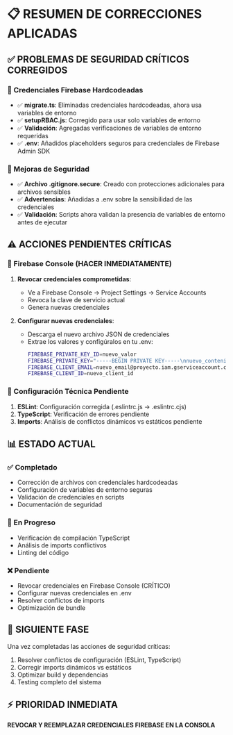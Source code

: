 # 📋 RESUMEN DE CORRECCIONES APLICADAS

## ✅ **PROBLEMAS DE SEGURIDAD CRÍTICOS CORREGIDOS**

### 🚨 Credenciales Firebase Hardcodeadas

- ✅ **migrate.ts**: Eliminadas credenciales hardcodeadas, ahora usa variables de entorno
- ✅ **setupRBAC.js**: Corregido para usar solo variables de entorno
- ✅ **Validación**: Agregadas verificaciones de variables de entorno requeridas
- ✅ **.env**: Añadidos placeholders seguros para credenciales de Firebase Admin SDK

### 🔐 Mejoras de Seguridad

- ✅ **Archivo .gitignore.secure**: Creado con protecciones adicionales para archivos sensibles
- ✅ **Advertencias**: Añadidas a .env sobre la sensibilidad de las credenciales
- ✅ **Validación**: Scripts ahora validan la presencia de variables de entorno antes de ejecutar

## ⚠️ **ACCIONES PENDIENTES CRÍTICAS**

### 🔴 Firebase Console (HACER INMEDIATAMENTE)

1. **Revocar credenciales comprometidas**:
   - Ve a Firebase Console → Project Settings → Service Accounts
   - Revoca la clave de servicio actual
   - Genera nuevas credenciales

2. **Configurar nuevas credenciales**:
   - Descarga el nuevo archivo JSON de credenciales
   - Extrae los valores y configúralos en tu .env:
     ```bash
     FIREBASE_PRIVATE_KEY_ID=nuevo_valor
     FIREBASE_PRIVATE_KEY="-----BEGIN PRIVATE KEY-----\nnuevo_contenido\n-----END PRIVATE KEY-----\n"
     FIREBASE_CLIENT_EMAIL=nuevo_email@proyecto.iam.gserviceaccount.com
     FIREBASE_CLIENT_ID=nuevo_client_id
     ```

### 🔧 Configuración Técnica Pendiente

1. **ESLint**: Configuración corregida (.eslintrc.js → .eslintrc.cjs)
2. **TypeScript**: Verificación de errores pendiente
3. **Imports**: Análisis de conflictos dinámicos vs estáticos pendiente

## 📊 **ESTADO ACTUAL**

### ✅ Completado

- Corrección de archivos con credenciales hardcodeadas
- Configuración de variables de entorno seguras
- Validación de credenciales en scripts
- Documentación de seguridad

### 🔄 En Progreso

- Verificación de compilación TypeScript
- Análisis de imports conflictivos
- Linting del código

### ❌ Pendiente

- Revocar credenciales en Firebase Console (CRÍTICO)
- Configurar nuevas credenciales en .env
- Resolver conflictos de imports
- Optimización de bundle

## 🎯 **SIGUIENTE FASE**

Una vez completadas las acciones de seguridad críticas:

1. Resolver conflictos de configuración (ESLint, TypeScript)
2. Corregir imports dinámicos vs estáticos
3. Optimizar build y dependencias
4. Testing completo del sistema

## ⚡ **PRIORIDAD INMEDIATA**

**REVOCAR Y REEMPLAZAR CREDENCIALES FIREBASE EN LA CONSOLA**
